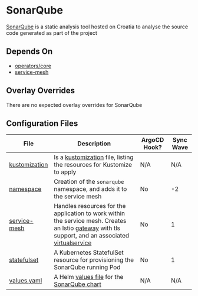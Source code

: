 # SonarQube

[SonarQube](https://www.sonarsource.com/products/sonarqube/) is a static analysis tool hosted on Croatia to analyse the source code generated as part of the project

## Depends On

- [operators/core](https://bitbucket.projectcroatia.cloud/projects/DIG/repos/croatia-components/browse/operators/core)
- [service-mesh](https://bitbucket.projectcroatia.cloud/projects/DIG/repos/croatia-components/browse/service-mesh)

## Overlay Overrides

There are no expected overlay overrides for SonarQube

## Configuration Files

| File | Description | ArgoCD Hook? | Sync Wave |
| ---- | ----------- | ------------ | --------- |
| [kustomization](https://bitbucket.projectcroatia.cloud/projects/DIG/repos/croatia-components/browse/sonarqube/kustomization.yaml) | Is a [kustomization](https://kubernetes.io/docs/tasks/manage-kubernetes-objects/kustomization/#kustomize-feature-list) file, listing the resources for Kustomize to apply | N/A | N/A |
| [namespace](https://bitbucket.projectcroatia.cloud/projects/DIG/repos/croatia-components/browse/sonarqube/namespace.yaml) | Creation of the `sonarqube` namespace, and adds it to the service mesh | No | -2 |
| [service-mesh](https://bitbucket.projectcroatia.cloud/projects/DIG/repos/croatia-components/browse/sonarqube/service-mesh.yaml) | Handles resources for the application to work within the service mesh. Creates an Istio [gateway](https://istio.io/latest/docs/reference/config/networking/gateway/) with tls support, and an associated [virtualservice](https://istio.io/latest/docs/reference/config/networking/virtual-service/) | No | 1 |
| [statefulset](https://bitbucket.projectcroatia.cloud/projects/DIG/repos/croatia-components/browse/sonarqube/statefulset.yaml) | A Kubernetes StatefulSet resource for provisioning the SonarQube running Pod | No | 1 |
| [values.yaml](https://bitbucket.projectcroatia.cloud/projects/DIG/repos/croatia-components/browse/sonarqube/values.yaml) | A Helm [values file](https://helm.sh/docs/chart_template_guide/values_files/) for the [SonarQube chart](https://github.com/SonarSource/helm-chart-sonarqube) | N/A | N/A |
